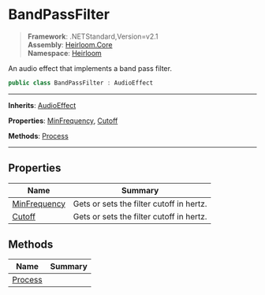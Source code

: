 # BandPassFilter

> **Framework**: .NETStandard,Version=v2.1  
> **Assembly**: [Heirloom.Core][0]  
> **Namespace**: [Heirloom][0]  

An audio effect that implements a band pass filter.

```cs
public class BandPassFilter : AudioEffect
```

--------------------------------------------------------------------------------

**Inherits**: [AudioEffect][1]

**Properties**: [MinFrequency][2], [Cutoff][3]

**Methods**: [Process][4]

--------------------------------------------------------------------------------

## Properties

| Name              | Summary                                  |
|-------------------|------------------------------------------|
| [MinFrequency][2] | Gets or sets the filter cutoff in hertz. |
| [Cutoff][3]       | Gets or sets the filter cutoff in hertz. |

## Methods

| Name         | Summary |
|--------------|---------|
| [Process][4] |         |

[0]: ../Heirloom.Core.md
[1]: Heirloom.AudioEffect.md
[2]: Heirloom.BandPassFilter.MinFrequency.md
[3]: Heirloom.BandPassFilter.Cutoff.md
[4]: Heirloom.BandPassFilter.Process.md
